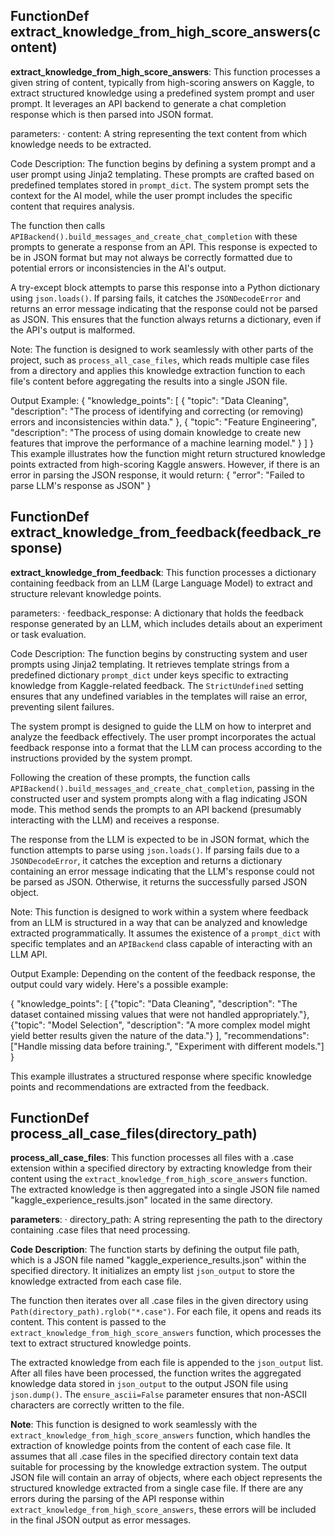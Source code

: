 ## FunctionDef extract_knowledge_from_high_score_answers(content)
**extract_knowledge_from_high_score_answers**: This function processes a given string of content, typically from high-scoring answers on Kaggle, to extract structured knowledge using a predefined system prompt and user prompt. It leverages an API backend to generate a chat completion response which is then parsed into JSON format.

parameters:
· content: A string representing the text content from which knowledge needs to be extracted.

Code Description: The function begins by defining a system prompt and a user prompt using Jinja2 templating. These prompts are crafted based on predefined templates stored in `prompt_dict`. The system prompt sets the context for the AI model, while the user prompt includes the specific content that requires analysis. 

The function then calls `APIBackend().build_messages_and_create_chat_completion` with these prompts to generate a response from an API. This response is expected to be in JSON format but may not always be correctly formatted due to potential errors or inconsistencies in the AI's output.

A try-except block attempts to parse this response into a Python dictionary using `json.loads()`. If parsing fails, it catches the `JSONDecodeError` and returns an error message indicating that the response could not be parsed as JSON. This ensures that the function always returns a dictionary, even if the API's output is malformed.

Note: The function is designed to work seamlessly with other parts of the project, such as `process_all_case_files`, which reads multiple case files from a directory and applies this knowledge extraction function to each file's content before aggregating the results into a single JSON file.

Output Example: 
{
    "knowledge_points": [
        {
            "topic": "Data Cleaning",
            "description": "The process of identifying and correcting (or removing) errors and inconsistencies within data."
        },
        {
            "topic": "Feature Engineering",
            "description": "The process of using domain knowledge to create new features that improve the performance of a machine learning model."
        }
    ]
}
This example illustrates how the function might return structured knowledge points extracted from high-scoring Kaggle answers. However, if there is an error in parsing the JSON response, it would return:
{
    "error": "Failed to parse LLM's response as JSON"
}
## FunctionDef extract_knowledge_from_feedback(feedback_response)
**extract_knowledge_from_feedback**: This function processes a dictionary containing feedback from an LLM (Large Language Model) to extract and structure relevant knowledge points.

parameters:
· feedback_response: A dictionary that holds the feedback response generated by an LLM, which includes details about an experiment or task evaluation.

Code Description: The function begins by constructing system and user prompts using Jinja2 templating. It retrieves template strings from a predefined dictionary `prompt_dict` under keys specific to extracting knowledge from Kaggle-related feedback. The `StrictUndefined` setting ensures that any undefined variables in the templates will raise an error, preventing silent failures.

The system prompt is designed to guide the LLM on how to interpret and analyze the feedback effectively. The user prompt incorporates the actual feedback response into a format that the LLM can process according to the instructions provided by the system prompt.

Following the creation of these prompts, the function calls `APIBackend().build_messages_and_create_chat_completion`, passing in the constructed user and system prompts along with a flag indicating JSON mode. This method sends the prompts to an API backend (presumably interacting with the LLM) and receives a response.

The response from the LLM is expected to be in JSON format, which the function attempts to parse using `json.loads()`. If parsing fails due to a `JSONDecodeError`, it catches the exception and returns a dictionary containing an error message indicating that the LLM's response could not be parsed as JSON. Otherwise, it returns the successfully parsed JSON object.

Note: This function is designed to work within a system where feedback from an LLM is structured in a way that can be analyzed and knowledge extracted programmatically. It assumes the existence of a `prompt_dict` with specific templates and an `APIBackend` class capable of interacting with an LLM API.

Output Example: Depending on the content of the feedback response, the output could vary widely. Here's a possible example:

{
    "knowledge_points": [
        {"topic": "Data Cleaning", "description": "The dataset contained missing values that were not handled appropriately."},
        {"topic": "Model Selection", "description": "A more complex model might yield better results given the nature of the data."}
    ],
    "recommendations": ["Handle missing data before training.", "Experiment with different models."]
}

This example illustrates a structured response where specific knowledge points and recommendations are extracted from the feedback.
## FunctionDef process_all_case_files(directory_path)
**process_all_case_files**: This function processes all files with a .case extension within a specified directory by extracting knowledge from their content using the `extract_knowledge_from_high_score_answers` function. The extracted knowledge is then aggregated into a single JSON file named "kaggle_experience_results.json" located in the same directory.

**parameters**:
· directory_path: A string representing the path to the directory containing .case files that need processing.

**Code Description**: The function starts by defining the output file path, which is a JSON file named "kaggle_experience_results.json" within the specified directory. It initializes an empty list `json_output` to store the knowledge extracted from each case file.

The function then iterates over all .case files in the given directory using `Path(directory_path).rglob("*.case")`. For each file, it opens and reads its content. This content is passed to the `extract_knowledge_from_high_score_answers` function, which processes the text to extract structured knowledge points.

The extracted knowledge from each file is appended to the `json_output` list. After all files have been processed, the function writes the aggregated knowledge data stored in `json_output` to the output JSON file using `json.dump()`. The `ensure_ascii=False` parameter ensures that non-ASCII characters are correctly written to the file.

**Note**: This function is designed to work seamlessly with the `extract_knowledge_from_high_score_answers` function, which handles the extraction of knowledge points from the content of each case file. It assumes that all .case files in the specified directory contain text data suitable for processing by the knowledge extraction system. The output JSON file will contain an array of objects, where each object represents the structured knowledge extracted from a single case file. If there are any errors during the parsing of the API response within `extract_knowledge_from_high_score_answers`, these errors will be included in the final JSON output as error messages.
